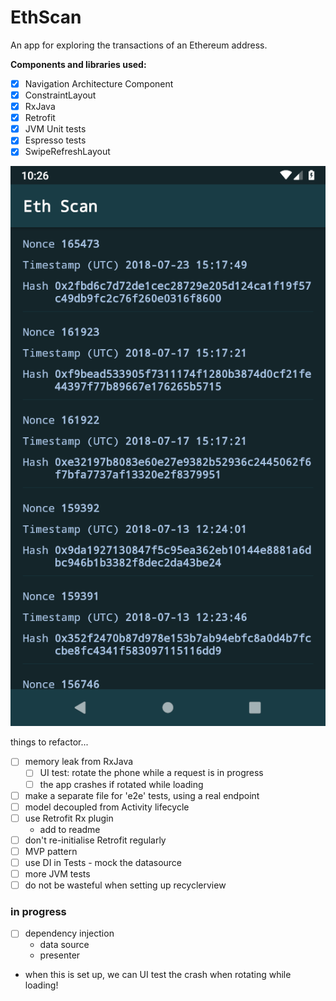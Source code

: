 # EthScan

An app for exploring the transactions of an Ethereum address.


**Components and libraries used:**
- [x] Navigation Architecture Component
- [x] ConstraintLayout
- [x] RxJava
- [x] Retrofit
- [x] JVM Unit tests
- [x] Espresso tests
- [x] SwipeRefreshLayout

![screenshot](screenshot.png)

things to refactor...
- [ ] memory leak from RxJava
    * [ ] UI test: rotate the phone while a request is in progress
    * [ ] the app crashes if rotated while loading
- [ ] make a separate file for 'e2e' tests, using a real endpoint
- [ ] model decoupled from Activity lifecycle
- [ ] use Retrofit Rx plugin
    * add to readme
- [ ] don't re-initialise Retrofit regularly
- [ ] MVP pattern
- [ ] use DI in Tests - mock the datasource
- [ ] more JVM tests
- [ ] do not be wasteful when setting up recyclerview

### in progress
- [ ] dependency injection
   * data source
   * presenter
- when this is set up, we can UI test the crash when rotating while loading!
